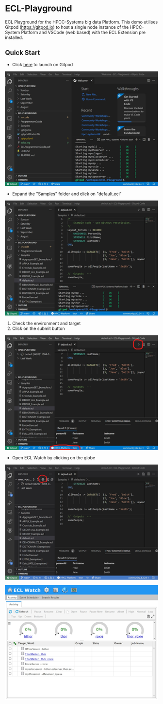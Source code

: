 # ECL-Playground

ECL Playground for the HPCC-Systems big data Platform.  This demo utilises Gitpod (https://gitpod.io) to host a single node instance of the HPCC-System Platform and VSCode (web based) with the ECL Extension pre installed.

## Quick Start

* Click [here](https://gitpod.io/#https://github.com/GordonSmith/ECL-Playground) to launch on Gitpod

![Welcome Image](./.resources/welcome.jpeg "Welcome")

* Expand the "Samples" folder and click on "default.ecl"

![Default ECL Image](./.resources/default.jpeg "default.ecl")

1.  Check the environment and target
2.  Click on the submit button

![Submit ECL Image](./.resources/submit.jpeg "Submitted default.ecl")

* Open ECL Watch by clicking on the globe

![Open ECL Watch](./.resources/eclwatch_globe.jpeg "Open ECL Watch")

![ECL Watch](./.resources/eclwatch.jpeg "ECL Watch")


